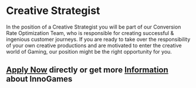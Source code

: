 <h1>Creative Strategist</h1>
In the position of a Creative Strategist you will be part of our Conversion Rate Optimization Team, who is responsible for creating successful & ingenious customer journeys. If you are ready to take over the responsibility of your own creative productions and are motivated to enter the creative world of Gaming, our position might be the right opportunity for you.


<h2><a href="https://jobs.eu.lever.co/innogames/303b0181-a33c-48b6-8607-a0a188dc27a6/apply">Apply Now</a> directly or get more <a href="https://jobs.eu.lever.co/innogames/303b0181-a33c-48b6-8607-a0a188dc27a6">Information</a> about InnoGames</h2>